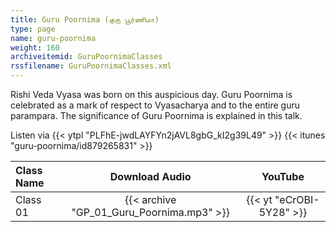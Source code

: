 ```yaml
---
title: Guru Poornima (குரு பூர்ணிமா)
type: page
name: guru-poornima
weight: 160
archiveitemid: GuruPoornimaClasses
rssfilename: GuruPoornimaClasses.xml
---
```


Rishi Veda Vyasa was born on this auspicious day. Guru Poornima is celebrated as a mark of respect to Vyasacharya and to the entire guru parampara. The significance of Guru Poornima is explained in this talk.

Listen via {{< ytpl "PLFhE-jwdLAYFYn2jAVL8gbG_kI2g39L49" >}} {{< itunes "guru-poornima/id879265831" >}}

Class Name | Download Audio | YouTube
:---|:---:|:---:
Class 01 | {{< archive "GP_01_Guru_Poornima.mp3" >}} | {{< yt "eCrOBI-5Y28" >}}
